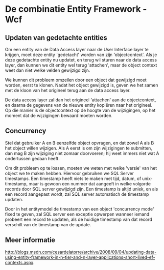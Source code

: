 De combinatie Entity Framework - Wcf
====================================

Updaten van gedetachte entities
-------------------------------

Om een entity van de Data Access layer naar de User Interface layer te
krijgen, moet deze entity 'gedetacht' worden van zijn 'objectcontext'.
Als je deze gedetachte entity nu updatet, en terug wil sturen naar de
data access layer, dan kunnen we dit entity wel terug 'attachen', maar
de object context weet dan niet welke velden gewijzigd zijn.

We kunnen dit probleem omzeilen door een object dat gewijzigd moet
worden, eerst te klonen. Nadat het object gewijzigd is, geven we het
samen met de kloon van het origineel terug aan de data access layer.

De data access layer zal dan het origineel 'attachen' aan de
objectcontext, en daarna de gegevens van de nieuwe entity kopiëren naar
het origineel. Op die manier is de objectcontext op de hoogte van de
wijzigingen, op het moment dat de wijzigingen bewaard moeten worden.

Concurrency
-----------

Stel dat gebruiker A en B eenzelfde object opvragen, en dat zowel A als
B het object willen wijzigen. Als A eerst is om zijn wijzigingen te
submitten, dan mag B zijn wijziging niet zomaar doorvoeren; hij weet
immers niet wat A ondertussen gedaan heeft.

Om dit probleem op te lossen, moeten we weten met welke 'versie' van het
object we te maken hebben. Hiervoor gebruiken we SQL Server timestamps.
Een timestamp heeft niets te maken met tijd, datum, of unix-timestamp,
maar is gewoon een nummer dat aangeeft in welke volgorde records door
SQL server gewijzigd zijn. Een timestamp is altijd uniek, en als een
record aangepast wordt, zal SQL server automatisch de timestamp updaten.

Door in het entitymodel de timestamp van een object 'concurrency mode'
fixed te geven, zal SQL server een exceptie opwerpen wanneer iemand
probeert een record te updaten, als de huidige timestamp van dat record
verschilt van de timestamp van de update.

Meer informatie
---------------

http://blogs.msdn.com/cesardelatorre/archive/2008/09/04/updating-data-using-entity-framework-in-n-tier-and-n-layer-applications-short-lived-ef-contexts.aspx.
